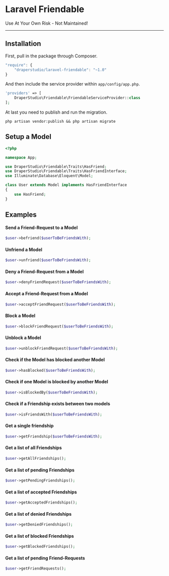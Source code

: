 # Laravel Friendable

Use At Your Own Risk - Not Maintained!

-----

## Installation

First, pull in the package through Composer.

```js
"require": {
    "draperstudio/laravel-friendable": "~1.0"
}
```

And then include the service provider within `app/config/app.php`.

```php
'providers' => [
    DraperStudio\Friendable\FriendableServiceProvider::class
];
```

At last you need to publish and run the migration.

```
php artisan vendor:publish && php artisan migrate
```

## Setup a Model
```php
<?php

namespace App;

use DraperStudio\Friendable\Traits\HasFriend;
use DraperStudio\Friendable\Traits\HasFriendInterface;
use Illuminate\Database\Eloquent\Model;

class User extends Model implements HasFriendInterface
{
    use HasFriend;
}

```

## Examples

#### Send a Friend-Request to a Model
```php
$user->befriend($userToBeFriendsWith);
```

#### Unfriend a Model
```php
$user->unfriend($userToBeFriendsWith);
```

#### Deny a Friend-Request from a Model
```php
$user->denyFriendRequest($userToBeFriendsWith);
```

#### Accept a Friend-Request from a Model
```php
$user->acceptFriendRequest($userToBeFriendsWith);
```

#### Block a Model
```php
$user->blockFriendRequest($userToBeFriendsWith);
```

#### Unblock a Model
```php
$user->unblockFriendRequest($userToBeFriendsWith);
```

#### Check if the Model has blocked another Model
```php
$user->hasBlocked($userToBeFriendsWith);
```

#### Check if one Model is blocked by another Model
```php
$user->isBlockedBy($userToBeFriendsWith);
```

#### Check if a Friendship exists between two models
```php
$user->isFriendsWith($userToBeFriendsWith);
```

#### Get a single friendship
```php
$user->getFriendship($userToBeFriendsWith);
```

#### Get a list of all Friendships
```php
$user->getAllFriendships();
```

#### Get a list of pending Friendships
```php
$user->getPendingFriendships();
```

#### Get a list of accepted Friendships
```php
$user->getAcceptedFriendships();
```

#### Get a list of denied Friendships
```php
$user->getDeniedFriendships();
```

#### Get a list of blocked Friendships
```php
$user->getBlockedFriendships();
```

#### Get a list of pending Friend-Requests
```php
$user->getFriendRequests();
```
